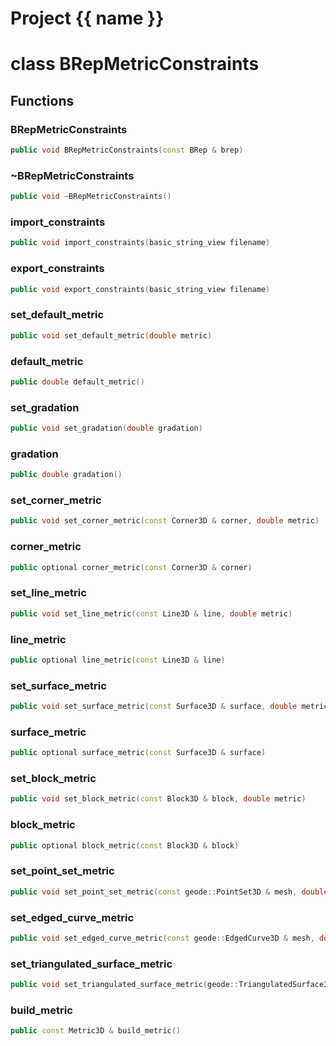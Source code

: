 <script setup>
import {useRoute} from 'vitepress'
const {path} = useRoute()
const tokens = path.split('/')
const words = tokens[2].split('-');
for (let i = 0; i < words.length; i++) {
    words[i] = words[i].charAt(0).toUpperCase() + words[i].slice(1);
    words[i] = words[i].replace('geode', 'Geode')
}
const name = words.join('-');
</script>
# Project {{ name }}

# class BRepMetricConstraints


## Functions

### BRepMetricConstraints

```cpp
public void BRepMetricConstraints(const BRep & brep)
```


### ~BRepMetricConstraints

```cpp
public void ~BRepMetricConstraints()
```


### import_constraints

```cpp
public void import_constraints(basic_string_view filename)
```


### export_constraints

```cpp
public void export_constraints(basic_string_view filename)
```


### set_default_metric

```cpp
public void set_default_metric(double metric)
```


### default_metric

```cpp
public double default_metric()
```


### set_gradation

```cpp
public void set_gradation(double gradation)
```


### gradation

```cpp
public double gradation()
```


### set_corner_metric

```cpp
public void set_corner_metric(const Corner3D & corner, double metric)
```


### corner_metric

```cpp
public optional corner_metric(const Corner3D & corner)
```


### set_line_metric

```cpp
public void set_line_metric(const Line3D & line, double metric)
```


### line_metric

```cpp
public optional line_metric(const Line3D & line)
```


### set_surface_metric

```cpp
public void set_surface_metric(const Surface3D & surface, double metric)
```


### surface_metric

```cpp
public optional surface_metric(const Surface3D & surface)
```


### set_block_metric

```cpp
public void set_block_metric(const Block3D & block, double metric)
```


### block_metric

```cpp
public optional block_metric(const Block3D & block)
```


### set_point_set_metric

```cpp
public void set_point_set_metric(const geode::PointSet3D & mesh, double metric)
```


### set_edged_curve_metric

```cpp
public void set_edged_curve_metric(const geode::EdgedCurve3D & mesh, double metric)
```


### set_triangulated_surface_metric

```cpp
public void set_triangulated_surface_metric(geode::TriangulatedSurface3D & mesh, double metric)
```


### build_metric

```cpp
public const Metric3D & build_metric()
```




